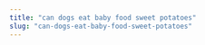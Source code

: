```yaml
---
title: "can dogs eat baby food sweet potatoes"
slug: "can-dogs-eat-baby-food-sweet-potatoes"
---
```


